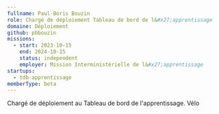 ```yaml
---
fullname: Paul-Boris Bouzin
role: Chargé de déploiement Tableau de bord de l&#x27;apprentissage
domaine: Déploiement
github: pbbouzin
missions:
  - start: 2023-10-15
    end: 2024-10-15
    status: independent
    employer: Mission Interministérielle de l&#x27;apprentissage
startups:
  - tdb-apprentissage
memberType: beta
---
```


Chargé de déploiement au Tableau de bord de l'apprentissage.
Vélo
